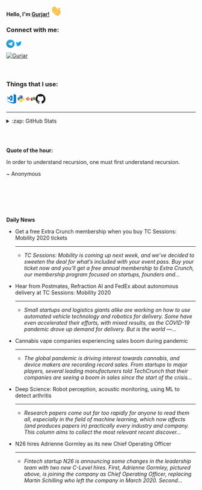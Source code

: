 #### Hello, I'm [Gurjar!](https://GurjarKing.github.io) <img src="https://raw.githubusercontent.com/ABSphreak/ABSphreak/master/gifs/Hi.gif" width="30px"></h2>


### Connect with me:

[<img align="left" alt="Gurjar | Telegram" width="22px" src="https://raw.githubusercontent.com/github/explore/80688e429a7d4ef2fca1e82350fe8e3517d3494d/topics/telegram/telegram.png" />][Telegram]
[<img align="left" alt="Gurjar | Twitter" width="22px" src="https://raw.githubusercontent.com/github/explore/80688e429a7d4ef2fca1e82350fe8e3517d3494d/topics/twitter/twitter.png" />][Twitter]
<br >
<br >
<a href="https://github.com/GurjarKing"><img src="https://komarev.com/ghpvc/?username=GurjarKing" alt="Gurjar" /></a> <br />
<br />
<br />
<!-- <br >

![](https://visitor-badge.glitch.me/badge?page_id=GurjarKing)

<br /> -->

### Things that I use:

[<img align="left" alt="Visual Studio Code" width="26px" src="https://raw.githubusercontent.com/github/explore/80688e429a7d4ef2fca1e82350fe8e3517d3494d/topics/visual-studio-code/visual-studio-code.png" />][VSCode]
[<img align="left" alt="Python" width="26px" src="https://raw.githubusercontent.com/github/explore/80688e429a7d4ef2fca1e82350fe8e3517d3494d/topics/python/python.png" />][Python]
[<img align="left" alt="Git" width="26px" src="https://raw.githubusercontent.com/github/explore/80688e429a7d4ef2fca1e82350fe8e3517d3494d/topics/git/git.png" />][Git]
[<img align="left" alt="GitHub" width="26px" src="https://raw.githubusercontent.com/github/explore/78df643247d429f6cc873026c0622819ad797942/topics/github/github.png" />][Github]

<br />
<br />

---
<details>
  <summary>:zap: GitHub Stats</summary>

<img align="left" alt="Gurjar's Github Stats" src="https://github-readme-stats.vercel.app/api?username=GurjarKing&show_icons=true&hide_border=true&count_private=true&include_all_commit=true&theme=algolia" />

</details>

<!-- ### 🔔 My latest tweet
<a href="https://twitter.com/Gurjar_King43" target="_blank">
	<img src="https://github.com/GurjarKing/GurjarKing/raw/master/tweet.png" width="70%" align="center" alt="Click to view on Twitter" title="My latest tweet, as an image"/>
</a> -->
<br>

<pre>

</pre>

**Quote of the hour:**

In order to understand recursion, one must first understand recursion.

~ Anonymous
<pre>

</pre>
<br>
<pre>


</pre>
<strong>Daily News</strong>
  
  - Get a free Extra Crunch membership when you buy TC Sessions: Mobility 2020 tickets
     <hr/>
     
      - *TC Sessions: Mobility is coming up next week, and we’ve decided to sweeten the deal for what’s included with your event pass. Buy your ticket now and you’ll get a free annual membership to Extra Crunch, our membership program focused on startups, founders and…*
     
  - Hear from Postmates, Refraction AI and FedEx about autonomous delivery at TC Sessions: Mobility 2020
      <hr/>
      
      - *Small startups and logistics giants alike are working on how to use automated vehicle technology and robotics for delivery. Some have even accelerated their efforts, with mixed results, as the COVID-19 pandemic drove up demand for delivery. But is the world —…*
      
  - Cannabis vape companies experiencing sales boom during pandemic
      <hr/>
      
      - *The global pandemic is driving interest towards cannabis, and device makers are recording record sales. From startups to major players, several leading manufacturers told TechCrunch that their companies are seeing a boom in sales since the start of the crisis…*
      
  - Deep Science: Robot perception, acoustic monitoring, using ML to detect arthritis
      <hr/>
      
      - *Research papers come out far too rapidly for anyone to read them all, especially in the field of machine learning, which now affects (and produces papers in) practically every industry and company. This column aims to collect the most relevant recent discover…*
       
  - N26 hires Adrienne Gormley as its new Chief Operating Officer
      <hr/>
       
       - *Fintech startup N26 is announcing some changes in the leadership team with two new C-Level hires. First, Adrienne Gormley, pictured above, is joining the company as Chief Operating Officer, replacing Martin Schilling who left the company in March 2020. Second…*
      

<br />

[VSCode]: https://code.visualstudio.com/
[Python]: https://www.python.org/
[Git]: https://git-scm.com/
[Github]: https://github.com/
[Telegram]: https://t.me/Gurjar_King/
[Twitter]: https://twitter.com/Gurjar_King43/
